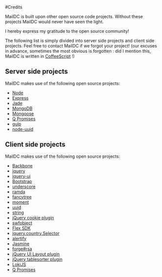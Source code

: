 #Credits

MailDC is built upon other open source code projects. Without these projects MailDC would never have seen the light. 

I hereby express my gratitude to the open source community! 

The following list is simply divided into server side projects and client side projects. Feel free to contact MailDC if we forgot your project! (our excuses in advance, sometimes the most obvious is forgotten : did I mention this, MailDC is written in [CoffeeScript](http://coffeescript.org/) !)



Server side projects
-------

MailDC makes use of the following open source projects:

 - [Node](http://nodejs.org/)
 - [Express](http://expressjs.com/)
 - [Jade](http://jade-lang.com/)
 - [MongoDB](http://www.mongodb.org/)
 - [Mongoose](http://mongoosejs.com/)
 - [Q Promises](http://documentup.com/kriskowal/q/)
 - [gulp](http://gulpjs.com/)
 - [node-uuid](https://github.com/broofa/node-uuid)




Client side projects
--------------------

 MailDC makes use of the following open source projects:

 - [Backbone](http://backbonejs.org/)
 - [jquery](http://jquery.com/)
 - [jquery-ui](http://jqueryui.com/)
 - [Bootstrap](http://getbootstrap.com/)
 - [underscore](http://underscorejs.org/)
 - [ramda](http://ramda.github.io/ramdocs/docs/)
 - [fancytree](http://wwwendt.de/tech/fancytree/demo/)
 - [moment](http://momentjs.com/)
 - [uuid](https://github.com/broofa/node-uuid)
 - [string](http://stringjs.com/)
 - [jQuery cookie plugin](https://github.com/carhartl/jquery-cookie)
 - [swfobject](https://code.google.com/p/swfobject/)
 - [Flex SDK](http://www.adobe.com/devnet/flex/flex-sdk-download.html)
 - [jquery.country.Selector](http://sourceforge.net/projects/jquerycountryse/)
 - [alertify](http://fabien-d.github.io/alertify.js/)
 - [Jasmine](http://jasmine.github.io/)
 - [forge#rsa](http://point-at-infinity.org/jsaes/)
 - [jQuery UI Layout plugin](http://plugins.jquery.com/layout/)
 - [jQuery tablesorter plugin](http://tablesorter.com/docs/)
 - [LokiJS](http://lokijs.org/?utm_source=javascriptweekly#/)
 - [Q Promises](http://documentup.com/kriskowal/q/)


